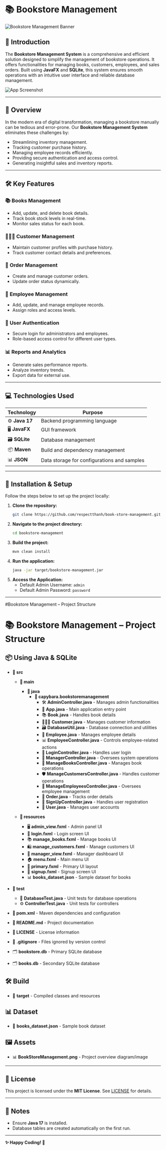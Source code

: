 # 📚 **Bookstore Management**

![Bookstore Management Banner](path/to/banner.png)

## 📖 **Introduction**  
The **Bookstore Management System** is a comprehensive and efficient solution designed to simplify the management of bookstore operations. It offers functionalities for managing books, customers, employees, and sales orders. Built using **JavaFX** and **SQLite**, this system ensures smooth operations with an intuitive user interface and reliable database management.

![App Screenshot](path/to/screenshot.png)

---

## 🚀 **Overview**
In the modern era of digital transformation, managing a bookstore manually can be tedious and error-prone. Our **Bookstore Management System** eliminates these challenges by:
- Streamlining inventory management.  
- Tracking customer purchase history.  
- Managing employee records efficiently.  
- Providing secure authentication and access control.  
- Generating insightful sales and inventory reports.

---

## 🛠️ **Key Features**
### 📚 **Books Management**
- Add, update, and delete book details.
- Track book stock levels in real-time.
- Monitor sales status for each book.

### 🧑‍🤝‍🧑 **Customer Management**
- Maintain customer profiles with purchase history.
- Track customer contact details and preferences.

### 🛒 **Order Management**
- Create and manage customer orders.
- Update order status dynamically.

### 👥 **Employee Management**
- Add, update, and manage employee records.
- Assign roles and access levels.

### 🔑 **User Authentication**
- Secure login for administrators and employees.
- Role-based access control for different user types.

### 📊 **Reports and Analytics**
- Generate sales performance reports.
- Analyze inventory trends.
- Export data for external use.

---

## 💻 **Technologies Used**
| Technology | Purpose |
|------------|---------|
| ⚙️ **Java 17** | Backend programming language |
| 🖥️ **JavaFX** | GUI framework |
| 🗃️ **SQLite** | Database management |
| 📦 **Maven** | Build and dependency management |
| 📊 **JSON** | Data storage for configurations and samples |

---

## 🚀 **Installation & Setup**
Follow the steps below to set up the project locally:

1. **Clone the repository:**
    ```bash
    git clone https://github.com/respectthanh/book-store-management.git
    ```
2. **Navigate to the project directory:**
    ```bash
    cd bookstore-management
    ```
3. **Build the project:**
    ```bash
    mvn clean install
    ```
4. **Run the application:**
    ```bash
    java -jar target/bookstore-management.jar
    ```
5. **Access the Application:**
    - Default Admin Username: `admin`
    - Default Admin Password: `password`

---

#Bookstore Management – Project Structure
# 📚 **Bookstore Management – Project Structure**

## 📦 **Using Java & SQLite**
- **📁 src**
   - **📁 main**
     - **📁 java**
       - **📂 capybara.bookstoremanagement**
         - 🛠️ **AdminController.java** - Manages admin functionalities  
         - 🚀 **App.java** - Main application entry point  
         - 📚 **Book.java** - Handles book details  
         - 🧑‍🤝‍🧑 **Customer.java** - Manages customer information  
         - 🗃️ **DatabaseUtil.java** - Database connection and utilities  
         - 👥 **Employee.java** - Manages employee details  
         - 📊 **EmployeeController.java** - Controls employee-related actions  
         - 🔑 **LoginController.java** - Handles user login  
         - 🧠 **ManagerController.java** - Oversees system operations  
         - 📖 **ManageBooksController.java** - Manages book operations  
         - 🛡️ **ManageCustomersController.java** - Handles customer operations  
         - 📑 **ManageEmployeesController.java** - Oversees employee management  
         - 🛒 **Order.java** - Tracks order details  
         - 📝 **SignUpController.java** - Handles user registration  
         - 👤 **User.java** - Manages user accounts  

   - **📁 resources**
     - 🖥️ **admin_view.fxml** - Admin panel UI  
     - 🔐 **login.fxml** - Login screen UI  
     - 📚 **manage_books.fxml** - Manage books UI  
     - 🛍️ **manage_customers.fxml** - Manage customers UI  
     - 🧠 **manager_view.fxml** - Manager dashboard UI  
     - 🏠 **menu.fxml** - Main menu UI  
     - 🎯 **primary.fxml** - Primary UI layout  
     - 📝 **signup.fxml** - Signup screen UI  
     - 📊 **books_dataset.json** - Sample dataset for books  

- **📁 test**
   - 🧪 **DatabaseTest.java** - Unit tests for database operations  
   - ⚙️ **ControllerTest.java** - Unit tests for controllers  

- **📄 pom.xml** - Maven dependencies and configuration  
- **📘 README.md** - Project documentation  
- **📜 LICENSE** - License information  
- 🚫 **.gitignore** - Files ignored by version control  
- 🗂️ **bookstore.db** - Primary SQLite database  
- 🗂️ **books.db** - Secondary SQLite database  

## 🛠️ **Build**
- 📁 **target** - Compiled classes and resources  

## 📊 **Dataset**
- 📄 **books_dataset.json** - Sample book dataset  

## 🖼️ **Assets**
- 📊 **BookStoreManagement.png** - Project overview diagram/image  
---

## 📜 **License**
This project is licensed under the **MIT License**. See [LICENSE](LICENSE) for details.

---

## 📝 **Notes**
- Ensure **Java 17** is installed.  
- Database tables are created automatically on the first run.

---

**✨ Happy Coding! 🚀**
